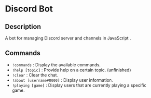 # Discord Bot

Description
---
A bot for managing Discord server and channels in JavaScript .

Commands
---
* `!commands` : Display the available commands.  
* `!help [topic]` : Provide help on a certain topic. (unfinished)
* `!clear` : Clear the chat.
* `!about [username#0000]` : Display user information.
* `!playing [game]` : Display users that are currently playing a specific game.

